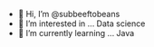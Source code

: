 - 👋 Hi, I’m @subbeeftobeans
- 👀 I’m interested in ... Data science
- 🌱 I’m currently learning ... Java 

